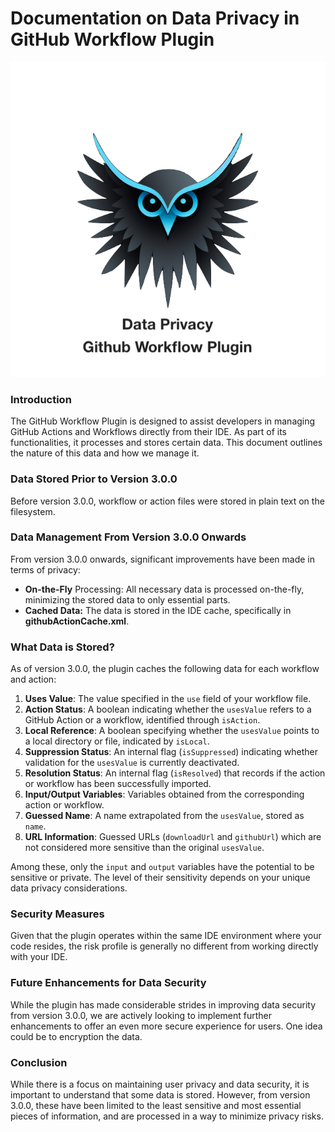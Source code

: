 # Documentation on Data Privacy in GitHub Workflow Plugin

![Data Privacy Logo](images/data_privacy.png)

### Introduction

The GitHub Workflow Plugin is designed to assist developers in managing GitHub Actions and Workflows directly from their
IDE. As part of its functionalities, it processes and stores certain data. This document outlines the nature of this
data and how we manage it.

### Data Stored Prior to Version 3.0.0

Before version 3.0.0, workflow or action files were stored in plain text on the filesystem.

### Data Management From Version 3.0.0 Onwards

From version 3.0.0 onwards, significant improvements have been made in terms of privacy:

* **On-the-Fly** Processing: All necessary data is processed on-the-fly, minimizing the stored data to only essential
  parts.
* **Cached Data:** The data is stored in the IDE cache, specifically in **githubActionCache.xml**.

### What Data is Stored?

As of version 3.0.0, the plugin caches the following data for each workflow and action:

1) **Uses Value**: The value specified in the `use` field of your workflow file.
2) **Action Status**: A boolean indicating whether the `usesValue` refers to a GitHub Action or a workflow, identified
   through `isAction`.
3) **Local Reference**: A boolean specifying whether the `usesValue` points to a local directory or file, indicated
   by `isLocal`.
4) **Suppression Status**: An internal flag (`isSuppressed`) indicating whether validation for the `usesValue` is
   currently deactivated.
5) **Resolution Status**: An internal flag (`isResolved`) that records if the action or workflow has been successfully
   imported.
6) **Input/Output Variables**: Variables obtained from the corresponding action or workflow.
7) **Guessed Name**: A name extrapolated from the `usesValue`, stored as `name`.
8) **URL Information**: Guessed URLs (`downloadUrl` and `githubUrl`) which are not considered more sensitive than the
   original `usesValue`.

Among these, only the `input` and `output` variables have the potential to be sensitive or private. The level of their
sensitivity depends on your unique data privacy considerations.

### Security Measures

Given that the plugin operates within the same IDE environment where your code resides, the risk profile is generally no
different from working directly with your IDE.

### Future Enhancements for Data Security

While the plugin has made considerable strides in improving data security from version 3.0.0, we are actively looking to
implement further enhancements to offer an even more secure experience for users. One idea could be to encryption the
data.

### Conclusion

While there is a focus on maintaining user privacy and data security, it is important to understand that some data is
stored. However, from version 3.0.0, these have been limited to the least sensitive and most essential pieces of
information, and are processed in a way to minimize privacy risks.
